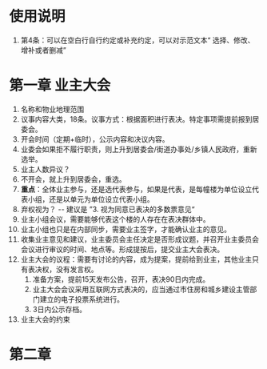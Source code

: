 # 使用说明
1. 第4条：可以在空白行自行约定或补充约定，可以对示范文本“ 选择、修改、增补或者删减”

# 第一章 业主大会
1. 名称和物业地理范围
2. 议事内容大类，18条。议事方式：根据面积进行表决。特定事项需提前报到居委会。
3. 开会时间（定期+临时），公示内容和决议内容。
4. 业委会如果拒不履行职责，则上升到居委会/街道办事处/乡镇人民政府，重新选举。
5. 业主人数异议？
6. 不开会，就上升到居委会，重选。
7. **重点**：全体业主参与，还是选代表参与，如果是代表，是每幢楼为单位设立代表小组，还是以单元为单位设立代表小组。
8. 弃权视为？  -- 建议是 ”3. 视为同意已表决的多数票意见“
9. 业主小组会议，需要能够代表这个楼的人存在在表决群体中。
10. 业主小组也只是在内部同步，需要业主签字，才能确认业主的意见。
11. 收集业主意见和建议，业主委员会主任决定是否形成议题，并召开业主委员会会议进行审议的时间、地点等。形成提按后，提交业主大会表决。
12. 业主大会的议程：需要有讨论的内容，成为提案，提前给到业主，其他业主只有表决权，没有发言权。
	1. 准备方案，提前15天发布公告，召开，表决90日内完成。
	2.  业主大会会议采用互联网方式表决的，应当通过市住房和城乡建设主管部门建立的电子投票系统进行。
	3. 3日内公示存档。
13. 业主大会的约束

# 第二章 